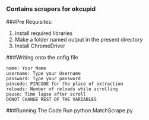 ### Contains scrapers for okcupid

###Pre Requisites:
1. Install required libraries
2. Make a folder named output in the present directory
3. Install ChromeDriver

###Writing onto the onfig file
```
name: Your Name
username: Type your Username
password: Type your password
pincode: PINCODE for the place of extraction
reloads: Number of reloads while scrolling
pause: Time lapse after scroll
DONOT CHANGE REST OF THE VARIABLES
```
###Running The Code
Run python MatchScrape.py
